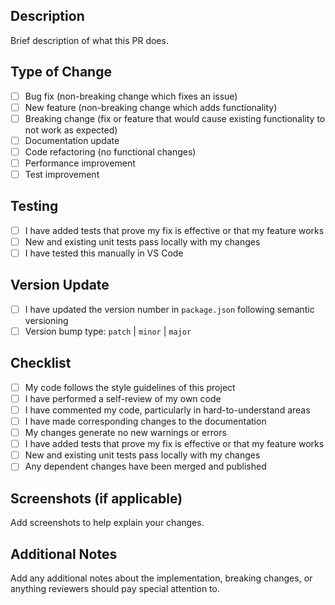 ## Description

Brief description of what this PR does.

## Type of Change

- [ ] Bug fix (non-breaking change which fixes an issue)
- [ ] New feature (non-breaking change which adds functionality)
- [ ] Breaking change (fix or feature that would cause existing functionality to not work as expected)
- [ ] Documentation update
- [ ] Code refactoring (no functional changes)
- [ ] Performance improvement
- [ ] Test improvement

## Testing

- [ ] I have added tests that prove my fix is effective or that my feature works
- [ ] New and existing unit tests pass locally with my changes
- [ ] I have tested this manually in VS Code

## Version Update

- [ ] I have updated the version number in `package.json` following semantic versioning
- [ ] Version bump type: `patch` | `minor` | `major`

## Checklist

- [ ] My code follows the style guidelines of this project
- [ ] I have performed a self-review of my own code
- [ ] I have commented my code, particularly in hard-to-understand areas
- [ ] I have made corresponding changes to the documentation
- [ ] My changes generate no new warnings or errors
- [ ] I have added tests that prove my fix is effective or that my feature works
- [ ] New and existing unit tests pass locally with my changes
- [ ] Any dependent changes have been merged and published

## Screenshots (if applicable)

Add screenshots to help explain your changes.

## Additional Notes

Add any additional notes about the implementation, breaking changes, or anything reviewers should pay special attention to.
